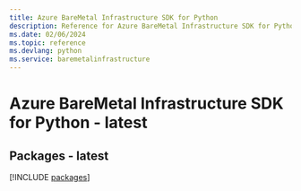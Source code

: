 ```yaml
---
title: Azure BareMetal Infrastructure SDK for Python
description: Reference for Azure BareMetal Infrastructure SDK for Python
ms.date: 02/06/2024
ms.topic: reference
ms.devlang: python
ms.service: baremetalinfrastructure
---
```

# Azure BareMetal Infrastructure SDK for Python - latest
## Packages - latest
[!INCLUDE [packages](baremetal-infrastructure-index.md)]